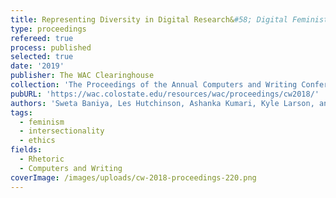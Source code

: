 ```yaml
---
title: Representing Diversity in Digital Research&#58; Digital Feminist Ethics and Resisting Dominant Normatives
type: proceedings
refereed: true
process: published
selected: true
date: '2019'
publisher: The WAC Clearinghouse
collection: 'The Proceedings of the Annual Computers and Writing Conference, 2018'
pubURL: 'https://wac.colostate.edu/resources/wac/proceedings/cw2018/'
authors: 'Sweta Baniya, Les Hutchinson, Ashanka Kumari, Kyle Larson, and Chris Lindgren'
tags:
  - feminism
  - intersectionality
  - ethics
fields:
  - Rhetoric
  - Computers and Writing
coverImage: /images/uploads/cw-2018-proceedings-220.png
---
```

